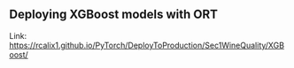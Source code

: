 ## Deploying XGBoost models with ORT

Link: https://rcalix1.github.io/PyTorch/DeployToProduction/Sec1WineQuality/XGBoost/
